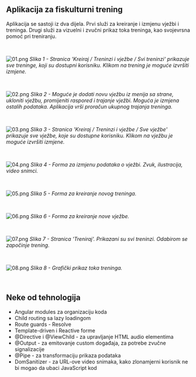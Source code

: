 ## Aplikacija za fiskulturni trening

Aplikacija se sastoji iz dva dijela. Prvi služi za kreiranje i izmjenu vježbi i treninga. Drugi služi za vizuelni i zvučni prikaz toka treninga, kao svojevrsna pomoć pri treniranju.

<br />

![01.png](/docs/assets/images/01.png)
*Slika 1 - Stranica 'Kreiraj / Treninzi i vježbe / Svi treninzi' prikazuje sve treninge, koji su dostupni korisniku. Klikom na trening je moguće izvršiti izmjene.*

<br />

![02.png](/docs/assets/images/02.png)
*Slika 2 - Moguće je dodati novu vježbu iz menija sa strane, ukloniti vježbu, promijeniti raspored i trajanje vježbi. Moguća je izmjena ostalih podataka. Aplikacija vrši proračun ukupnog trajanja treninga.*

<br />

![03.png](/docs/assets/images/03.png)
*Slika 3 - Stranica 'Kreiraj / Treninzi i vježbe / Sve vježbe' prikazuje sve vježbe, koje su dostupne korisniku. Klikom na vježbu je moguće izvršiti izmjene.*

<br />

![04.png](/docs/assets/images/04.png)
*Slika 4 - Forma za izmjenu podataka o vježbi. Zvuk, ilustracija, video snimci.*

<br />

![05.png](/docs/assets/images/05.png)
*Slika 5 - Forma za kreiranje novog treninga.*

<br />

![06.png](/docs/assets/images/06.png)
*Slika 6 - Forma za kreiranje nove vježbe.*

<br />

![07.png](/docs/assets/images/07.png)
*Slika 7 - Stranica 'Treniraj'. Prikazani su svi treninzi. Odabirom se započinje trening.*

<br />

![08.png](/docs/assets/images/08.png)
*Slika 8 - Grafički prikaz toka treninga.*

<br />

## Neke od tehnologija

- Angular modules za organizaciju koda
- Child routing sa lazy loadingom
- Route guards - Resolve<T>
- Template-driven i Reactive forme
- @Directive i @ViewChild - za upravljanje HTML audio elementima
- @Output - za emitovanje custom događaja, za potrebe zvučne signalizacije
- @Pipe - za transformaciju prikaza podataka
- DomSanitizer - za URL-ove video snimaka, kako zlonamjerni korisnik ne bi mogao da ubaci JavaScript kod

